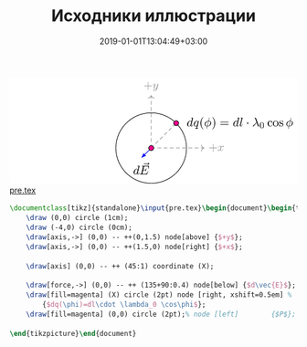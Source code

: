 ﻿---
title: "Исходники иллюстрации"
type: "notpost"
date:  2019-01-01T13:04:49+03:00
---
<a class="imag2" href="/cook/gallery/tikzpict_5771b4e0619c1e603ad266f65caf7801.tex"><img src="/cook/gallery/tikzpict_5771b4e0619c1e603ad266f65caf7801.pdf.jpg" alt=""></a>
<a href="/cook/gallery/pre">pre.tex</a>
```tex
\documentclass[tikz]{standalone}\input{pre.tex}\begin{document}\begin{tikzpicture}
	\draw (0,0) circle (1cm);
	\draw (-4,0) circle (0cm);
	\draw[axis,->] (0,0) -- ++(0,1.5) node[above] {$+y$};
	\draw[axis,->] (0,0) -- ++(1.5,0) node[right] {$+x$};

	\draw[axis] (0,0) -- ++ (45:1) coordinate (X);

	\draw[force,->] (0,0) -- ++ (135+90:0.4) node[below] {$d\vec{E}$};
	\draw[fill=magenta] (X) circle (2pt) node [right, xshift=0.5em] %
		{$dq(\phi)=dl\cdot \lambda_0 \cos\phi$};
	\draw[fill=magenta] (0,0) circle (2pt);% node [left]		{$P$};

\end{tikzpicture}\end{document}
```